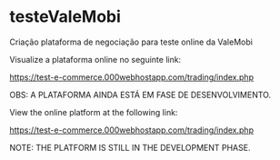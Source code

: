 # testeValeMobi
Criação plataforma de negociação para teste online da ValeMobi

Visualize a plataforma online no seguinte link:

https://test-e-commerce.000webhostapp.com/trading/index.php

OBS: A PLATAFORMA AINDA ESTÁ EM FASE DE DESENVOLVIMENTO.


View the online platform at the following link:

https://test-e-commerce.000webhostapp.com/trading/index.php

NOTE: THE PLATFORM IS STILL IN THE DEVELOPMENT PHASE.

